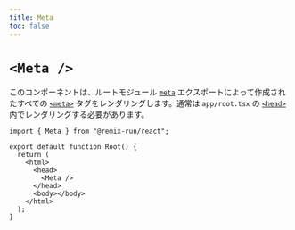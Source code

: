 ```yaml
---
title: Meta
toc: false
---
```


# `<Meta />`

このコンポーネントは、ルートモジュール [`meta`][meta] エクスポートによって作成されたすべての [`<meta>`][meta_element] タグをレンダリングします。通常は `app/root.tsx` の [`<head>`][head_element] 内でレンダリングする必要があります。

```tsx filename=app/root.tsx lines=[7]
import { Meta } from "@remix-run/react";

export default function Root() {
  return (
    <html>
      <head>
        <Meta />
      </head>
      <body></body>
    </html>
  );
}
```

[meta_element]: https://developer.mozilla.org/en-US/docs/Web/HTML/Element/meta
[head_element]: https://developer.mozilla.org/en-US/docs/Web/HTML/Element/head
[meta]: ../route/meta
